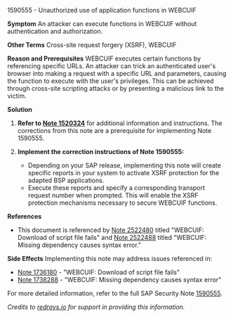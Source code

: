 1590555 - Unauthorized use of application functions in WEBCUIF

**Symptom**
An attacker can execute functions in WEBCUIF without authentication and authorization.

**Other Terms**
Cross-site request forgery (XSRF), WEBCUIF

**Reason and Prerequisites**
WEBCUIF executes certain functions by referencing specific URLs. An attacker can trick an authenticated user's browser into making a request with a specific URL and parameters, causing the function to execute with the user's privileges. This can be achieved through cross-site scripting attacks or by presenting a malicious link to the victim.

**Solution**
1. **Refer to [Note 1520324](https://me.sap.com/notes/1520324)** for additional information and instructions. The corrections from this note are a prerequisite for implementing Note 1590555.

2. **Implement the correction instructions of Note 1590555:**
   - Depending on your SAP release, implementing this note will create specific reports in your system to activate XSRF protection for the adapted BSP applications.
   - Execute these reports and specify a corresponding transport request number when prompted. This will enable the XSRF protection mechanisms necessary to secure WEBCUIF functions.

**References**
- This document is referenced by [Note 2522480](https://me.sap.com/notes/2522480) titled "WEBCUIF: Download of script file fails" and [Note 2522488](https://me.sap.com/notes/2522488) titled "WEBCUIF: Missing dependency causes syntax error."

**Side Effects**
Implementing this note may address issues referenced in:
- [Note 1736180](https://me.sap.com/notes/1736180) - "WEBCUIF: Download of script file fails"
- [Note 1738288](https://me.sap.com/notes/1738288) - "WEBCUIF: Missing dependency causes syntax error"

For more detailed information, refer to the full SAP Security Note [1590555](https://me.sap.com/notes/1590555).

*Credits to [redrays.io](https://redrays.io) for support in providing this information.*